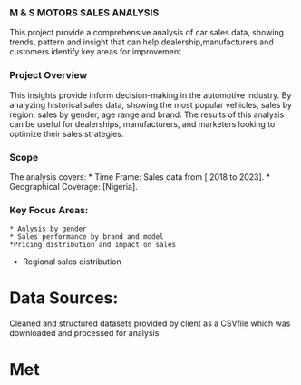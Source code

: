 ### M & S MOTORS SALES ANALYSIS
This project provide a comprehensive analysis of car sales data, showing trends, pattern and insight that can help dealership,manufacturers and customers identify key areas for improvement

### Project Overview

This insights  provide inform decision-making in the automotive industry. By analyzing historical sales data, 
showing the most popular vehicles, sales by region, sales by gender, age range and brand. The results of this analysis can be useful for dealerships, manufacturers, and marketers looking to optimize their sales strategies.

### Scope
The analysis covers:
    * Time Frame: Sales data from [ 2018 to 2023].
    * Geographical Coverage: [Nigeria].

### Key Focus Areas:
    * Anlysis by gender
    * Sales performance by brand and model
    *Pricing distribution and impact on sales
  * Regional sales distribution

# Data Sources:
Cleaned and structured datasets  provided by client as a CSVfile which was downloaded and processed for analysis

# Met




